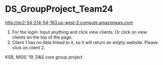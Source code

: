 # DS_GroupProject_Team24
http://ec2-54-214-54-163.us-west-2.compute.amazonaws.com
1) For the login: Input anything and click view clients. Or click on view clients on the top of the page.
2) Client 1 has no data linked to it, so it will return an empty website. Please click on client 2.


KSB, MSIS '19, D&amp;S core group project
